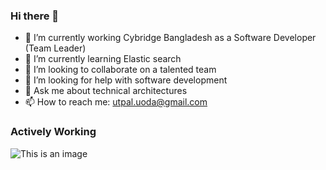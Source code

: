 ### Hi there 👋

- 🔭 I’m currently working Cybridge Bangladesh as a Software Developer (Team Leader)
- 🌱 I’m currently learning Elastic search
- 👯 I’m looking to collaborate on a talented team
- 🤔 I’m looking for help with software development
- 💬 Ask me about technical architectures
- 📫 How to reach me: utpal.uoda@gmail.com

### Actively Working 
![This is an image](https://img.shields.io/badge/%20-Shell%20Script-black?logo=php&style=for-the-badge)
